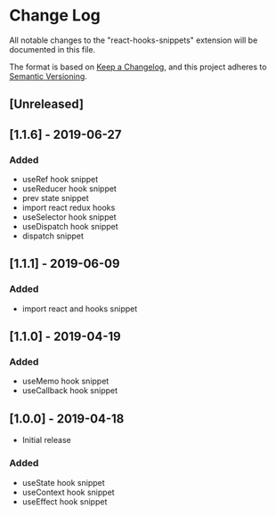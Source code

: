 # Change Log

All notable changes to the "react-hooks-snippets" extension will be documented in this file.

The format is based on [Keep a Changelog](https://keepachangelog.com/en/1.0.0/),
and this project adheres to [Semantic Versioning](https://semver.org/spec/v2.0.0.html).

## [Unreleased]

## [1.1.6] - 2019-06-27

### Added
- useRef hook snippet
- useReducer hook snippet
- prev state snippet
- import react redux hooks
- useSelector hook snippet
- useDispatch hook snippet
- dispatch snippet

## [1.1.1] - 2019-06-09

### Added
- import react and hooks snippet

## [1.1.0] - 2019-04-19

### Added
- useMemo hook snippet
- useCallback hook snippet

## [1.0.0] -  2019-04-18

- Initial release

### Added
- useState hook snippet
- useContext hook snippet
- useEffect hook snippet